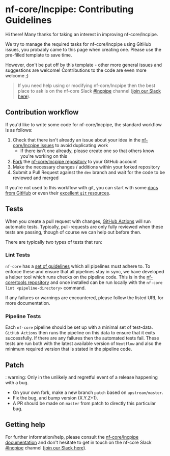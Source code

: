 # nf-core/lncpipe: Contributing Guidelines

Hi there!
Many thanks for taking an interest in improving nf-core/lncpipe.

We try to manage the required tasks for nf-core/lncpipe using GitHub issues, you probably came to this page when creating one.
Please use the pre-filled template to save time.

However, don't be put off by this template - other more general issues and suggestions are welcome!
Contributions to the code are even more welcome ;)

> If you need help using or modifying nf-core/lncpipe then the best place to ask is on the nf-core Slack [#lncpipe](https://nfcore.slack.com/channels/lncpipe) channel ([join our Slack here](https://nf-co.re/join/slack)).

## Contribution workflow

If you'd like to write some code for nf-core/lncpipe, the standard workflow is as follows:

1. Check that there isn't already an issue about your idea in the [nf-core/lncpipe issues](https://github.com/nf-core/lncpipe/issues) to avoid duplicating work
    * If there isn't one already, please create one so that others know you're working on this
2. [Fork](https://help.github.com/en/github/getting-started-with-github/fork-a-repo) the [nf-core/lncpipe repository](https://github.com/nf-core/lncpipe) to your GitHub account
3. Make the necessary changes / additions within your forked repository
4. Submit a Pull Request against the `dev` branch and wait for the code to be reviewed and merged

If you're not used to this workflow with git, you can start with some [docs from GitHub](https://help.github.com/en/github/collaborating-with-issues-and-pull-requests) or even their [excellent `git` resources](https://try.github.io/).

## Tests

When you create a pull request with changes, [GitHub Actions](https://github.com/features/actions) will run automatic tests.
Typically, pull-requests are only fully reviewed when these tests are passing, though of course we can help out before then.

There are typically two types of tests that run:

### Lint Tests

`nf-core` has a [set of guidelines](https://nf-co.re/developers/guidelines) which all pipelines must adhere to.
To enforce these and ensure that all pipelines stay in sync, we have developed a helper tool which runs checks on the pipeline code. This is in the [nf-core/tools repository](https://github.com/nf-core/tools) and once installed can be run locally with the `nf-core lint <pipeline-directory>` command.

If any failures or warnings are encountered, please follow the listed URL for more documentation.

### Pipeline Tests

Each `nf-core` pipeline should be set up with a minimal set of test-data.
`GitHub Actions` then runs the pipeline on this data to ensure that it exits successfully.
If there are any failures then the automated tests fail.
These tests are run both with the latest available version of `Nextflow` and also the minimum required version that is stated in the pipeline code.

## Patch

: warning: Only in the unlikely and regretful event of a release happening with a bug.

* On your own fork, make a new branch `patch` based on `upstream/master`.
* Fix the bug, and bump version (X.Y.Z+1).
* A PR should be made on `master` from patch to directly this particular bug.

## Getting help

For further information/help, please consult the [nf-core/lncpipe documentation](https://nf-co.re/nf-core/lncpipe/docs) and don't hesitate to get in touch on the nf-core Slack [#lncpipe](https://nfcore.slack.com/channels/lncpipe) channel ([join our Slack here](https://nf-co.re/join/slack)).
